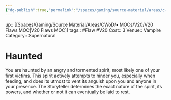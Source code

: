 ```yaml
---
{"dg-publish":true,"permalink":"/spaces/gaming/source-material/areas/c-wo-d/genre/vampire/v20/merits-and-flaws/haunted/","dgHomeLink":true,"dgPassFrontmatter":true}
---
```


up:: [[Spaces/Gaming/Source Material/Areas/CWoD/• MOCs/V20/V20 Flaws MOC|V20 Flaws MOC]]
tags:: #Flaw #V20 
Cost:: 3
Venue:: Vampire
Category:: Supernatural
# Haunted
You are haunted by an angry and tormented spirit,
most likely one of your first victims. This spirit actively
attempts to hinder you, especially when feeding, and
does its utmost to vent its anguish upon you and anyone
in your presence. The Storyteller determines the
exact nature of the spirit, its powers, and whether or
not it can eventually be laid to rest.